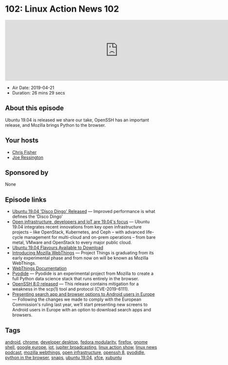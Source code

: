 # 102: Linux Action News 102

<iframe src="https://player.fireside.fm/v2/DAcK9LdX+fqt1jnmP?theme=dark" width="740" height="200" frameborder="0" scrolling="no"></iframe>

* Air Date: 2019-04-21
* Duration: 26 mins 29 secs

## About this episode

Ubuntu 19.04 is released we share our take, OpenSSH has an important release, and Mozilla brings Python to the browser.

## Your hosts
* [Chris Fisher](https://linuxactionnews.com/hosts/chris)
* [Joe Ressington](https://linuxactionnews.com/hosts/joe)

## Sponsored by

None



## Episode links

  * [Ubuntu 19.04 'Disco Dingo' Released](https://www.omgubuntu.co.uk/2018/11/ubuntu-19-04-release-features "Ubuntu 19.04 'Disco Dingo' Released") — Improved performance is what defines the ‘Disco Dingo’
  * [Open infrastructure, developers and IoT are 19.04's focus](https://blog.ubuntu.com/2019/04/18/open-infrastructure-developer-desktop-and-iot-are-the-focus-for-ubuntu-19-04 "Open infrastructure, developers and IoT are 19.04's focus") — Ubuntu 19.04 integrates recent innovations from key open infrastructure projects – like OpenStack, Kubernetes, and Ceph – with advanced life-cycle management for multi-cloud and on-prem operations – from bare metal, VMware and OpenStack to every major public cloud.
  * [Ubuntu 19.04 Flavours Available to Download](https://www.omgubuntu.co.uk/2019/04/ubuntu-19-04-flavours-whats-new "Ubuntu 19.04 Flavours Available to Download")
  * [Introducing Mozilla WebThings](https://hacks.mozilla.org/2019/04/introducing-mozilla-webthings/ "Introducing Mozilla WebThings") — Project Things is graduating from its early experimental phase and from now on will be known as Mozilla WebThings.
  * [WebThings Documentation](https://iot.mozilla.org/docs/ "WebThings Documentation")
  * [Pyodide](https://hacks.mozilla.org/2019/04/pyodide-bringing-the-scientific-python-stack-to-the-browser/ "Pyodide") — Pyodide is an experimental project from Mozilla to create a full Python data science stack that runs entirely in the browser.
  * [OpenSSH 8.0 released](https://lists.mindrot.org/pipermail/openssh-unix-announce/2019-April/000136.html "OpenSSH 8.0 released") — This release contains mitigation for a weakness in the scp(1) tool and protocol (CVE-2019-6111).
  * [Presenting search app and browser options to Android users in Europe](https://www.blog.google/around-the-globe/google-europe/presenting-search-app-and-browser-options-android-users-europe/ "Presenting search app and browser options to Android users in Europe") — Following the changes we made to comply with the European Commission's ruling last year, we’ll start presenting new screens to Android users in Europe with an option to download search apps and browsers. 



## Tags

[android](https://linuxactionnews.com/tags/android), [chrome](https://linuxactionnews.com/tags/chrome), [developer desktop](https://linuxactionnews.com/tags/developer%20desktop), [fedora modularity](https://linuxactionnews.com/tags/fedora%20modularity), [firefox](https://linuxactionnews.com/tags/firefox), [gnome shell](https://linuxactionnews.com/tags/gnome%20shell), [google europe](https://linuxactionnews.com/tags/google%20europe), [iot](https://linuxactionnews.com/tags/iot), [jupiter broadcasting](https://linuxactionnews.com/tags/jupiter%20broadcasting), [linux action show](https://linuxactionnews.com/tags/linux%20action%20show), [linux news podcast](https://linuxactionnews.com/tags/linux%20news%20podcast), [mozilla webthings](https://linuxactionnews.com/tags/mozilla%20webthings), [open infrastructure](https://linuxactionnews.com/tags/open%20infrastructure), [openssh 8](https://linuxactionnews.com/tags/openssh%208), [pyodidle](https://linuxactionnews.com/tags/pyodidle), [python in the browser](https://linuxactionnews.com/tags/python%20in%20the%20browser), [snaps](https://linuxactionnews.com/tags/snaps), [ubuntu 19.04](https://linuxactionnews.com/tags/ubuntu%2019.04), [xfce](https://linuxactionnews.com/tags/xfce), [xubuntu](https://linuxactionnews.com/tags/xubuntu)